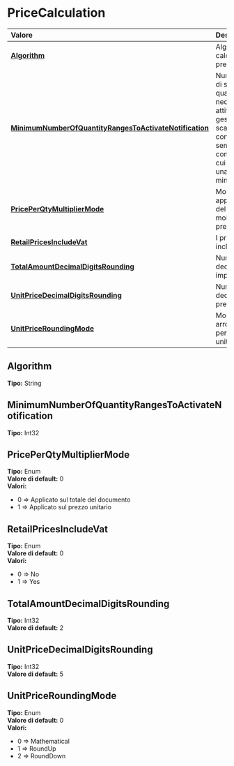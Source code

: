 # PriceCalculation

| Valore | Descrizione |
| :--- | :--- |
| [**Algorithm**](pricecalculation.md#algorithm) | Algoritmo per il calcolo dei prezzi |
| [**MinimumNumberOfQuantityRangesToActivateNotification**](pricecalculation.md#minimumnumberofquantityrangestoactivatenotification) | Numero minimo di scaglioni quantità necessari per attivare la gestione degli scaglioni \(e non considerarli semplicemente come articoli di cui è richiesta una quantità minima\) |
| [**PricePerQtyMultiplierMode**](pricecalculation.md#priceperqtymultipliermode) | Modalità di applicazione del moltiplicatore prezzi |
| [**RetailPricesIncludeVat**](pricecalculation.md#retailpricesincludevat) | I prezzi retail includono l'IVA |
| [**TotalAmountDecimalDigitsRounding**](pricecalculation.md#totalamountdecimaldigitsrounding) | Numero di cifre decimali negli importi totali |
| [**UnitPriceDecimalDigitsRounding**](pricecalculation.md#unitpricedecimaldigitsrounding) | Numero di cifre decimali nei prezzi unitari |
| [**UnitPriceRoundingMode**](pricecalculation.md#unitpriceroundingmode) | Modalità di arrotondamento per i prezzi unitaru |

## Algorithm

**Tipo:** String

## MinimumNumberOfQuantityRangesToActivateNotification

**Tipo:** Int32

## PricePerQtyMultiplierMode

**Tipo:** Enum  
**Valore di default:** 0  
**Valori:**

* 0 =&gt; Applicato sul totale del documento
* 1 =&gt; Applicato sul prezzo unitario

## RetailPricesIncludeVat

**Tipo:** Enum  
**Valore di default:** 0  
**Valori:**

* 0 =&gt; No
* 1 =&gt; Yes

## TotalAmountDecimalDigitsRounding

**Tipo:** Int32  
**Valore di default:** 2

## UnitPriceDecimalDigitsRounding

**Tipo:** Int32  
**Valore di default:** 5

## UnitPriceRoundingMode

**Tipo:** Enum  
**Valore di default:** 0  
**Valori:**

* 0 =&gt; Mathematical
* 1 =&gt; RoundUp
* 2 =&gt; RoundDown


